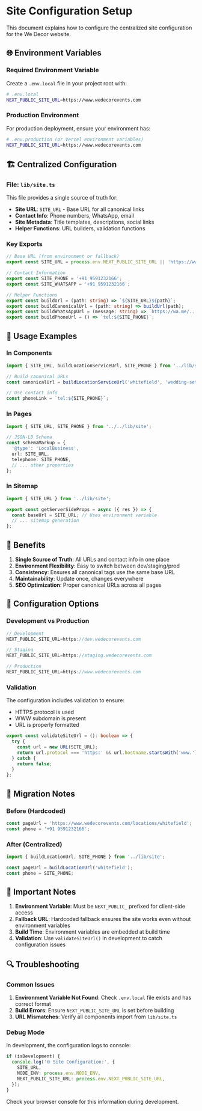 # Site Configuration Setup

This document explains how to configure the centralized site configuration for the We Decor website.

## 🌐 Environment Variables

### Required Environment Variable

Create a `.env.local` file in your project root with:

```bash
# .env.local
NEXT_PUBLIC_SITE_URL=https://www.wedecorevents.com
```

### Production Environment

For production deployment, ensure your environment has:

```bash
# .env.production (or Vercel environment variables)
NEXT_PUBLIC_SITE_URL=https://www.wedecorevents.com
```

## 🏗️ Centralized Configuration

### File: `lib/site.ts`

This file provides a single source of truth for:

- **Site URL**: `SITE_URL` - Base URL for all canonical links
- **Contact Info**: Phone numbers, WhatsApp, email
- **Site Metadata**: Title templates, descriptions, social links
- **Helper Functions**: URL builders, validation functions

### Key Exports

```typescript
// Base URL (from environment or fallback)
export const SITE_URL = process.env.NEXT_PUBLIC_SITE_URL || 'https://www.wedecorevents.com';

// Contact Information
export const SITE_PHONE = '+91 9591232166';
export const SITE_WHATSAPP = '+91 9591232166';

// Helper Functions
export const buildUrl = (path: string) => `${SITE_URL}${path}`;
export const buildCanonicalUrl = (path: string) => buildUrl(path);
export const buildWhatsAppUrl = (message: string) => `https://wa.me/...`;
export const buildPhoneUrl = () => `tel:${SITE_PHONE}`;
```

## 🔄 Usage Examples

### In Components

```typescript
import { SITE_URL, buildLocationServiceUrl, SITE_PHONE } from '../lib/site';

// Build canonical URLs
const canonicalUrl = buildLocationServiceUrl('whitefield', 'wedding-setup');

// Use contact info
const phoneLink = `tel:${SITE_PHONE}`;
```

### In Pages

```typescript
import { SITE_URL, SITE_PHONE } from '../../lib/site';

// JSON-LD Schema
const schemaMarkup = {
  '@type': 'LocalBusiness',
  url: SITE_URL,
  telephone: SITE_PHONE,
  // ... other properties
};
```

### In Sitemap

```typescript
import { SITE_URL } from '../lib/site';

export const getServerSideProps = async ({ res }) => {
  const baseUrl = SITE_URL; // Uses environment variable
  // ... sitemap generation
};
```

## 🚀 Benefits

1. **Single Source of Truth**: All URLs and contact info in one place
2. **Environment Flexibility**: Easy to switch between dev/staging/prod
3. **Consistency**: Ensures all canonical tags use the same base URL
4. **Maintainability**: Update once, changes everywhere
5. **SEO Optimization**: Proper canonical URLs across all pages

## 🔧 Configuration Options

### Development vs Production

```typescript
// Development
NEXT_PUBLIC_SITE_URL=https://dev.wedecorevents.com

// Staging
NEXT_PUBLIC_SITE_URL=https://staging.wedecorevents.com

// Production
NEXT_PUBLIC_SITE_URL=https://www.wedecorevents.com
```

### Validation

The configuration includes validation to ensure:

- HTTPS protocol is used
- WWW subdomain is present
- URL is properly formatted

```typescript
export const validateSiteUrl = (): boolean => {
  try {
    const url = new URL(SITE_URL);
    return url.protocol === 'https:' && url.hostname.startsWith('www.');
  } catch {
    return false;
  }
};
```

## 📝 Migration Notes

### Before (Hardcoded)

```typescript
const pageUrl = 'https://www.wedecorevents.com/locations/whitefield';
const phone = '+91 9591232166';
```

### After (Centralized)

```typescript
import { buildLocationUrl, SITE_PHONE } from '../lib/site';

const pageUrl = buildLocationUrl('whitefield');
const phone = SITE_PHONE;
```

## 🚨 Important Notes

1. **Environment Variable**: Must be `NEXT_PUBLIC_` prefixed for client-side access
2. **Fallback URL**: Hardcoded fallback ensures the site works even without environment variables
3. **Build Time**: Environment variables are embedded at build time
4. **Validation**: Use `validateSiteUrl()` in development to catch configuration issues

## 🔍 Troubleshooting

### Common Issues

1. **Environment Variable Not Found**: Check `.env.local` file exists and has correct format
2. **Build Errors**: Ensure `NEXT_PUBLIC_SITE_URL` is set before building
3. **URL Mismatches**: Verify all components import from `lib/site.ts`

### Debug Mode

In development, the configuration logs to console:

```typescript
if (isDevelopment) {
  console.log('🌐 Site Configuration:', {
    SITE_URL,
    NODE_ENV: process.env.NODE_ENV,
    NEXT_PUBLIC_SITE_URL: process.env.NEXT_PUBLIC_SITE_URL,
  });
}
```

Check your browser console for this information during development.

